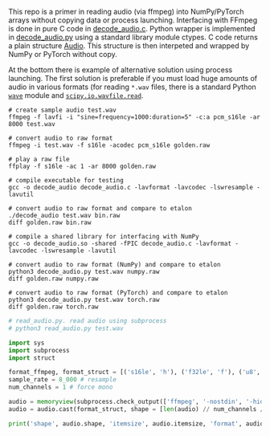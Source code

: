 This repo is a primer in reading audio (via ffmpeg) into NumPy/PyTorch arrays without copying data or process launching. Interfacing with FFmpeg is done in pure C code in [decode_audio.c](./decode_audio.c). Python wrapper is implemented in [decode_audio.py](./decode_audio.py) using a standard library module ctypes. C code returns a plain structure [Audio](./decode_audio.c#L12-L20). This structure is then interpeted and wrapped by NumPy or PyTorch without copy.

At the bottom there is example of alternative solution using process launching. The first solution is preferable if you must load huge amounts of audio in various formats (for reading `*.wav` files, there is a standard Python [`wave`](https://docs.python.org/3/library/wave.html) module and [`scipy.io.wavfile.read`](https://docs.scipy.org/doc/scipy/reference/generated/scipy.io.wavfile.read.html).

```shell
# create sample audio test.wav
ffmpeg -f lavfi -i "sine=frequency=1000:duration=5" -c:a pcm_s16le -ar 8000 test.wav

# convert audio to raw format
ffmpeg -i test.wav -f s16le -acodec pcm_s16le golden.raw

# play a raw file
ffplay -f s16le -ac 1 -ar 8000 golden.raw

# compile executable for testing
gcc -o decode_audio decode_audio.c -lavformat -lavcodec -lswresample -lavutil

# convert audio to raw format and compare to etalon
./decode_audio test.wav bin.raw
diff golden.raw bin.raw

# compile a shared library for interfacing with NumPy
gcc -o decode_audio.so -shared -fPIC decode_audio.c -lavformat -lavcodec -lswresample -lavutil

# convert audio to raw format (NumPy) and compare to etalon
python3 decode_audio.py test.wav numpy.raw
diff golden.raw numpy.raw

# convert audio to raw format (PyTorch) and compare to etalon
python3 decode_audio.py test.wav torch.raw
diff golden.raw torch.raw
```

```python
# read_audio.py. read audio using subprocess
# python3 read_audio.py test.wav

import sys
import subprocess
import struct

format_ffmpeg, format_struct = [('s16le', 'h'), ('f32le', 'f'), ('u8', 'B'), ('s8', 'b')][0]
sample_rate = 8_000 # resample
num_channels = 1 # force mono

audio = memoryview(subprocess.check_output(['ffmpeg', '-nostdin', '-hide_banner', '-loglevel', 'panic', '-i', sys.argv[1], '-f', format_ffmpeg, '-ar', str(sample_rate), '-ac', str(num_channels), '-']))
audio = audio.cast(format_struct, shape = [len(audio) // num_channels // struct.calcsize(format_struct), num_channels])

print('shape', audio.shape, 'itemsize', audio.itemsize, 'format', audio.format) # shape (40000, 1) itemsize 2 format h
```
